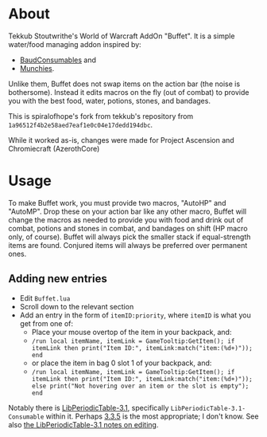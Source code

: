 # About

Tekkub Stoutwrithe's World of Warcraft AddOn "Buffet".  It is a simple water/food managing addon inspired by:

- [BaudConsumables](http://wow.curse.com/downloads/details/5827/) and
- [Munchies](http://www.wowinterface.com/downloads/info8174-Munchies.html).

Unlike them, Buffet does not swap items on the action bar (the noise is bothersome).  Instead it edits macros on the fly (out of combat) to provide you with the best food, water, potions, stones, and bandages.

This is spiralofhope's fork from tekkub's repository from `1a96512f4b2e58aed7eaf1e0c04e17dedd194dbc`.

While it worked as-is, changes were made for Project Ascension and Chromiecraft (AzerothCore)



# Usage

To make Buffet work, you must provide two macros, "AutoHP" and "AutoMP".  Drop these on your action bar like any other macro, Buffet will change the macros as needed to provide you with food and drink out of combat, potions and stones in combat, and bandages on shift (HP macro only, of course).  Buffet will always pick the smaller stack if equal-strength items are found.  Conjured items will always be preferred over permanent ones.


## Adding new entries

- Edit `Buffet.lua`
- Scroll down to the relevant section
- Add an entry in the form of `itemID:priority`, where `itemID` is what you get from one of:
  - Place your mouse overtop of the item in your backpack, and:
  - `/run local itemName, itemLink = GameTooltip:GetItem(); if itemLink then print("Item ID:", itemLink:match("item:(%d+)")); end`
  - or place the item in bag 0 slot 1 of your backpack, and:
  - `/run local itemName, itemLink = GameTooltip:GetItem(); if itemLink then print("Item ID:", itemLink:match("item:(%d+)")); else print("Not hovering over an item or the slot is empty"); end`

Notably there is [LibPeriodicTable-3.1](https://www.wowace.com/projects/libperiodictable-3-1), specifically `LibPeriodicTable-3.1-Consumable` within it.  Perhaps [3.3.5](https://www.wowace.com/projects/libperiodictable-3-1/files/502720) is the most appropriate; I don't know.  See also [the LibPeriodicTable-3.1 notes on editing](https://legacy.curseforge.com/wow/addons/libperiodictable-3-1/pages/editing).
